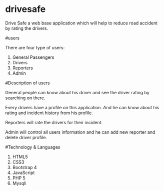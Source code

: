 # drivesafe

Drive Safe a web base application which will help to reduce road accident by rating the drivers.

#users

There are four type of users:
  1. General Passengers
  2. Drivers
  3. Reporters
  4. Admin
  
#Description of users

General people can know about his driver and see the driver rating by searching on there.

Every drivers have a profile on this application. And he can know about his rating and incident history from his profile.

Reporters will rate the drivers for their incident.

Admin will control all users information and he can add new reporter and delete driver profile.

#Technology & Languages

  1. HTML5
  2. CSS3
  3. Bootstrap 4
  4. JavaScript
  5. PHP 5
  6. Mysqli
